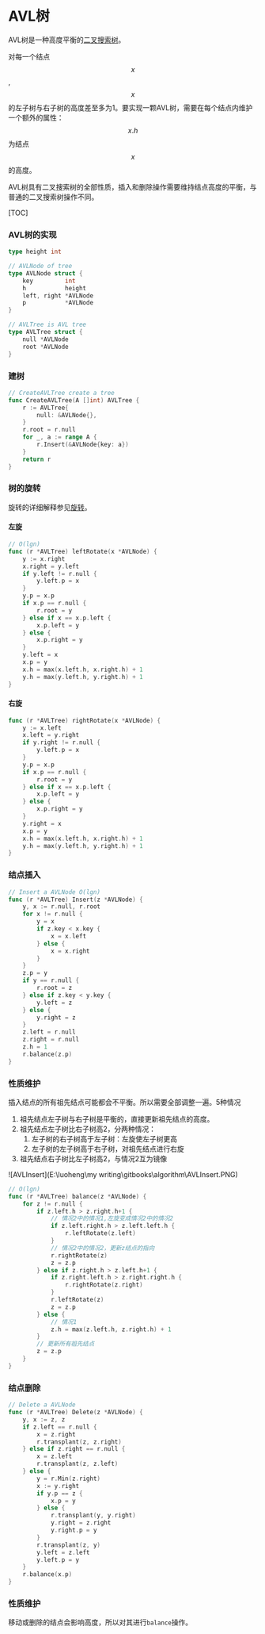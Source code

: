 # AVL树

AVL树是一种高度平衡的[二叉搜索树](二叉搜索树.md)。

对每一个结点$$x$$,$$x$$的左子树与右子树的高度差至多为1。要实现一颗AVL树，需要在每个结点内维护一个额外的属性：$$x.h$$为结点$$x$$的高度。

AVL树具有二叉搜索树的全部性质，插入和删除操作需要维持结点高度的平衡，与普通的二叉搜索树操作不同。

[TOC]

<!-- toc -->

### AVL树的实现

```go
type height int

// AVLNode of tree
type AVLNode struct {
	key         int
	h           height
	left, right *AVLNode
	p           *AVLNode
}

// AVLTree is AVL tree
type AVLTree struct {
	null *AVLNode
	root *AVLNode
}
```

### 建树

```go
// CreateAVLTree create a tree
func CreateAVLTree(A []int) AVLTree {
	r := AVLTree{
		null: &AVLNode{},
	}
	r.root = r.null
	for _, a := range A {
		r.Insert(&AVLNode{key: a})
	}
	return r
}
```

### 树的旋转

旋转的详细解释参见[旋转](红黑树.md)。

#### 左旋

```go
// O(lgn)
func (r *AVLTree) leftRotate(x *AVLNode) {
	y := x.right
	x.right = y.left
	if y.left != r.null {
		y.left.p = x
	}
	y.p = x.p
	if x.p == r.null {
		r.root = y
	} else if x == x.p.left {
		x.p.left = y
	} else {
		x.p.right = y
	}
	y.left = x
	x.p = y
	x.h = max(x.left.h, x.right.h) + 1
	y.h = max(y.left.h, y.right.h) + 1
}
```

#### 右旋

```go
func (r *AVLTree) rightRotate(x *AVLNode) {
	y := x.left
	x.left = y.right
	if y.right != r.null {
		y.left.p = x
	}
	y.p = x.p
	if x.p == r.null {
		r.root = y
	} else if x == x.p.left {
		x.p.left = y
	} else {
		x.p.right = y
	}
	y.right = x
	x.p = y
	x.h = max(x.left.h, x.right.h) + 1
	y.h = max(y.left.h, y.right.h) + 1
}
```

### 结点插入

```go
// Insert a AVLNode O(lgn)
func (r *AVLTree) Insert(z *AVLNode) {
	y, x := r.null, r.root
	for x != r.null {
		y = x
		if z.key < x.key {
			x = x.left
		} else {
			x = x.right
		}
	}
	z.p = y
	if y == r.null {
		r.root = z
	} else if z.key < y.key {
		y.left = z
	} else {
		y.right = z
	}
	z.left = r.null
	z.right = r.null
	z.h = 1
	r.balance(z.p)
}
```

### 性质维护

插入结点的所有祖先结点可能都会不平衡。所以需要全部调整一遍。5种情况

1. 祖先结点左子树与右子树是平衡的，直接更新祖先结点的高度。
2. 祖先结点左子树比右子树高2，分两种情况：
   1. 左子树的右子树高于左子树：左旋使左子树更高
   2. 左子树的左子树高于右子树，对祖先结点进行右旋
3. 祖先结点右子树比左子树高2，与情况2互为镜像

![AVLInsert](E:\luoheng\my writing\gitbooks\algorithm\AVLInsert.PNG)

```go
// O(lgn)
func (r *AVLTree) balance(z *AVLNode) {
	for z != r.null {
		if z.left.h > z.right.h+1 {
            // 情况2中的情况1,左旋变成情况2中的情况2
			if z.left.right.h > z.left.left.h {
				r.leftRotate(z.left)
			}
            // 情况2中的情况2，更新z结点的指向
			r.rightRotate(z)
			z = z.p
		} else if z.right.h > z.left.h+1 {
			if z.right.left.h > z.right.right.h {
				r.rightRotate(z.right)
			}
			r.leftRotate(z)
			z = z.p
		} else {
            // 情况1
			z.h = max(z.left.h, z.right.h) + 1
		}
        // 更新所有祖先结点
		z = z.p
	}
}
```

### 结点删除

```go
// Delete a AVLNode
func (r *AVLTree) Delete(z *AVLNode) {
	y, x := z, z
	if z.left == r.null {
		x = z.right
		r.transplant(z, z.right)
	} else if z.right == r.null {
		x = z.left
		r.transplant(z, z.left)
	} else {
		y = r.Min(z.right)
		x := y.right
		if y.p == z {
			x.p = y
		} else {
			r.transplant(y, y.right)
			y.right = z.right
			y.right.p = y
		}
		r.transplant(z, y)
		y.left = z.left
		y.left.p = y
	}
	r.balance(x.p)
}
```

### 性质维护

移动或删除的结点会影响高度，所以对其进行`balance`操作。